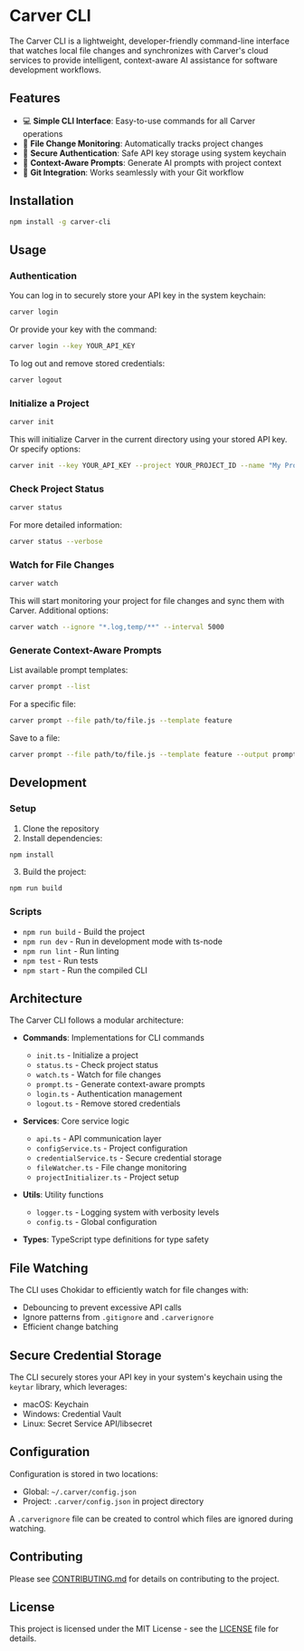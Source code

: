 # Carver CLI

The Carver CLI is a lightweight, developer-friendly command-line interface that watches local file changes and synchronizes with Carver's cloud services to provide intelligent, context-aware AI assistance for software development workflows.

## Features

- 💻 **Simple CLI Interface**: Easy-to-use commands for all Carver operations
- 🔄 **File Change Monitoring**: Automatically tracks project changes
- 🔐 **Secure Authentication**: Safe API key storage using system keychain
- 🧠 **Context-Aware Prompts**: Generate AI prompts with project context
- 🚀 **Git Integration**: Works seamlessly with your Git workflow

## Installation

```bash
npm install -g carver-cli
```

## Usage

### Authentication

You can log in to securely store your API key in the system keychain:

```bash
carver login
```

Or provide your key with the command:

```bash
carver login --key YOUR_API_KEY
```

To log out and remove stored credentials:

```bash
carver logout
```

### Initialize a Project

```bash
carver init
```

This will initialize Carver in the current directory using your stored API key. Or specify options:

```bash
carver init --key YOUR_API_KEY --project YOUR_PROJECT_ID --name "My Project"
```

### Check Project Status

```bash
carver status
```

For more detailed information:

```bash
carver status --verbose
```

### Watch for File Changes

```bash
carver watch
```

This will start monitoring your project for file changes and sync them with Carver. Additional options:

```bash
carver watch --ignore "*.log,temp/**" --interval 5000
```

### Generate Context-Aware Prompts

List available prompt templates:

```bash
carver prompt --list
```

For a specific file:

```bash
carver prompt --file path/to/file.js --template feature
```

Save to a file:

```bash
carver prompt --file path/to/file.js --template feature --output prompt.md
```

## Development

### Setup

1. Clone the repository
2. Install dependencies:

```bash
npm install
```

3. Build the project:

```bash
npm run build
```

### Scripts

- `npm run build` - Build the project
- `npm run dev` - Run in development mode with ts-node
- `npm run lint` - Run linting
- `npm test` - Run tests
- `npm start` - Run the compiled CLI

## Architecture

The Carver CLI follows a modular architecture:

- **Commands**: Implementations for CLI commands

  - `init.ts` - Initialize a project
  - `status.ts` - Check project status
  - `watch.ts` - Watch for file changes
  - `prompt.ts` - Generate context-aware prompts
  - `login.ts` - Authentication management
  - `logout.ts` - Remove stored credentials

- **Services**: Core service logic

  - `api.ts` - API communication layer
  - `configService.ts` - Project configuration
  - `credentialService.ts` - Secure credential storage
  - `fileWatcher.ts` - File change monitoring
  - `projectInitializer.ts` - Project setup

- **Utils**: Utility functions

  - `logger.ts` - Logging system with verbosity levels
  - `config.ts` - Global configuration

- **Types**: TypeScript type definitions for type safety

## File Watching

The CLI uses Chokidar to efficiently watch for file changes with:

- Debouncing to prevent excessive API calls
- Ignore patterns from `.gitignore` and `.carverignore`
- Efficient change batching

## Secure Credential Storage

The CLI securely stores your API key in your system's keychain using the `keytar` library, which leverages:

- macOS: Keychain
- Windows: Credential Vault
- Linux: Secret Service API/libsecret

## Configuration

Configuration is stored in two locations:

- Global: `~/.carver/config.json`
- Project: `.carver/config.json` in project directory

A `.carverignore` file can be created to control which files are ignored during watching.

## Contributing

Please see [CONTRIBUTING.md](CONTRIBUTING.md) for details on contributing to the project.

## License

This project is licensed under the MIT License - see the [LICENSE](LICENSE) file for details.
